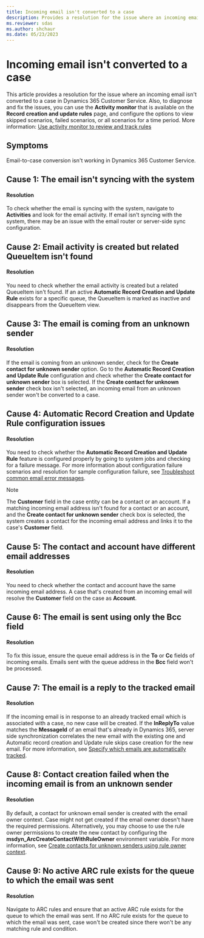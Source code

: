 ```yaml
---
title: Incoming email isn't converted to a case
description: Provides a resolution for the issue where an incoming email isn't converted to a case in Dynamics 365 Customer Service.
ms.reviewer: sdas
ms.author: shchaur
ms.date: 05/23/2023
---
```

# Incoming email isn't converted to a case

This article provides a resolution for the issue where an incoming email isn't converted to a case in Dynamics 365 Customer Service. Also, to diagnose and fix the issues, you can use the **Activity monitor** that is available on the **Record creation and update rules** page, and configure the options to view skipped scenarios, failed scenarios, or all scenarios for a time period. More information: [Use activity monitor to review and track rules](/dynamics365/customer-service/automatically-create-update-records?tabs=customerserviceadmincenter#use-activity-monitor-to-review-and-track-rules)

## Symptoms

Email-to-case conversion isn't working in Dynamics 365 Customer Service.

## Cause 1: The email isn't syncing with the system

#### Resolution

To check whether the email is syncing with the system, navigate to **Activities** and look for the email activity. If email isn't syncing with the system, there may be an issue with the email router or server-side sync configuration.

## Cause 2: Email activity is created but related QueueItem isn't found

#### Resolution

You need to check whether the email activity is created but a related QueueItem isn't found. If an active **Automatic Record Creation and Update Rule** exists for a specific queue, the QueueItem is marked as inactive and disappears from the QueueItem view.

## Cause 3: The email is coming from an unknown sender

#### Resolution

If the email is coming from an unknown sender, check for the **Create contact for unknown sender** option. Go to the **Automatic Record Creation and Update Rule** configuration and check whether the **Create contact for unknown sender** box is selected. If the **Create contact for unknown sender** check box isn't selected, an incoming email from an unknown sender won't be converted to a case.

## Cause 4: Automatic Record Creation and Update Rule configuration issues

#### Resolution

You need to check whether the **Automatic Record Creation and Update Rule** feature is configured properly by going to system jobs and checking for a failure message. For more information about configuration failure scenarios and resolution for sample configuration failure, see [Troubleshoot common email error messages](common-email-error-messages.md).

> [!NOTE]
> The **Customer** field in the case entity can be a contact or an account. If a matching incoming email address isn't found for a contact or an account, and the **Create contact for unknown sender** check box is selected, the system creates a contact for the incoming email address and links it to the case's **Customer** field.

## Cause 5: The contact and account have different email addresses

#### Resolution

You need to check whether the contact and account have the same incoming email address. A case that's created from an incoming email will resolve the **Customer** field on the case as **Account**.

## Cause 6: The email is sent using only the Bcc field

#### Resolution

To fix this issue, ensure the queue email address is in the **To** or **Cc** fields of incoming emails. Emails sent with the queue address in the **Bcc** field won't be processed.

## Cause 7: The email is a reply to the tracked email	

#### Resolution

If the incoming email is in response to an already tracked email which is associated with a case, no new case will be created. If the **InReplyTo** value matches the **MessageId** of an email that's already in Dynamics 365, server side synchronization correlates the new email with the existing one and Automatic record creation and Update rule skips case creation for the new email. For more information, see [Specify which emails are automatically tracked](/power-platform/admin/email-message-filtering-correlation). 

## Cause 8: Contact creation failed when the incoming email is from an unknown sender

#### Resolution

By default, a contact for unknown email sender is created with the email owner context. Case might not get created if the email owner doesn't have the required permissions. Alternatively, you may choose to use the rule owner permissions to create the new contact by configuring the **msdyn_ArcCreateContactWithRuleOwner** environment variable. For more information, see [Create contacts for unknown senders using rule owner context](/dynamics365/customer-service/automatically-create-update-records?tabs=customerserviceadmincenter#create-contacts-for-unknown-senders-using-rule-owner-context).

## Cause 9: No active ARC rule exists for the queue to which the email was sent

#### Resolution

Navigate to ARC rules and ensure that an active ARC rule exists for the queue to which the email was sent. If no ARC rule exists for the queue to which the email was sent, case won't be created since there won't be any matching rule and condition. 
